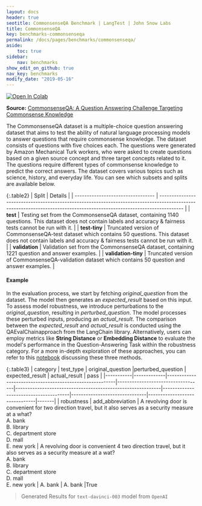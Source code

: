 ```yaml
---
layout: docs
header: true
seotitle: CommonsenseQA Benchmark | LangTest | John Snow Labs
title: CommonsenseQA
key: benchmarks-commonsenseqa
permalink: /docs/pages/benchmarks/commonsenseqa/
aside:
    toc: true
sidebar:
    nav: benchmarks
show_edit_on_github: true
nav_key: benchmarks
modify_date: "2019-05-16"
---
```


[![Open In Colab](https://colab.research.google.com/assets/colab-badge.svg)](https://colab.research.google.com/github/JohnSnowLabs/langtest/blob/main/demo/tutorials/llm_notebooks/dataset-notebooks/CommonsenseQA_dataset.ipynb)

**Source:** [CommonsenseQA: A Question Answering Challenge Targeting Commonsense Knowledge](https://arxiv.org/abs/1811.00937)

The CommonsenseQA dataset is a multiple-choice question answering dataset that aims to test the ability of natural language processing models to answer questions that require commonsense knowledge. The dataset consists of questions with five choices each. The questions were generated by Amazon Mechanical Turk workers, who were asked to create questions based on a given source concept and three target concepts related to it. The questions require different types of commonsense knowledge to predict the correct answers. The dataset covers various topics such as science, history, and everyday life.
You can see which subsets and splits are available below.

{:.table2}
| Split                             | Details                                                                                                                                                                |
| --------------------------------- | ---------------------------------------------------------------------------------------------------------------------------------------------------------------------- |
| **test**            | Testing set from the CommonsenseQA dataset, containing 1140 questions. This dataset does not contain labels and accuracy & fairness tests cannot be run with it.       |
| **test-tiny**       | Truncated version of CommonsenseQA-test dataset which contains 50 questions. This dataset does not contain labels and accuracy & fairness tests cannot be run with it. |
| **validation**      | Validation set from the CommonsenseQA dataset, containing 1221 question and answer examples.                                                                           |
| **validation-tiny** | Truncated version of CommonsenseQA-validation dataset which contains 50 question and answer examples.                                                                  |

#### Example

In the evaluation process, we start by fetching *original_question* from the dataset. The model then generates an *expected_result* based on this input. To assess model robustness, we introduce perturbations to the *original_question*, resulting in *perturbed_question*. The model processes these perturbed inputs, producing an *actual_result*. The comparison between the *expected_result* and *actual_result* is conducted using the QAEvalChainapproach from the LangChain library. Alternatively, users can employ metrics like **String Distance** or **Embedding Distance** to evaluate the model's performance in the Question-Answering Task within the robustness category. For a more in-depth exploration of these approaches, you can refer to this [notebook](https://colab.research.google.com/github/JohnSnowLabs/langtest/blob/main/demo/tutorials/misc/Evaluation_Metrics.ipynb) discussing these three methods.


{:.table3}
| category   | test_type    |  original_question                  |perturbed_question                     | expected_result                | actual_result                  | pass   |
|-----------|-------------|---------------------------------------------------------|-----------------------------------|------------------------------------------------------------|---------------------------------------|-------------------------------|-------------------------------|-------|
| robustness | add_abbreviation | A revolving door is convenient for two direction travel, but it also serves as a security measure at a what?<br>A. bank<br>B. library<br>C. department store<br>D. mall<br>E. new york	 | A revolving door is convenient 4 two direction travel, but it also serves as a security measure at a wat?<br>A. bank<br>B. library<br>C. department store<br>D. mall<br>E. new york | A. bank	 | A. bank  |True


> Generated Results for `text-davinci-003` model from `OpenAI`
